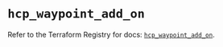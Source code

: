 # `hcp_waypoint_add_on`

Refer to the Terraform Registry for docs: [`hcp_waypoint_add_on`](https://registry.terraform.io/providers/hashicorp/hcp/0.107.0/docs/resources/waypoint_add_on).
